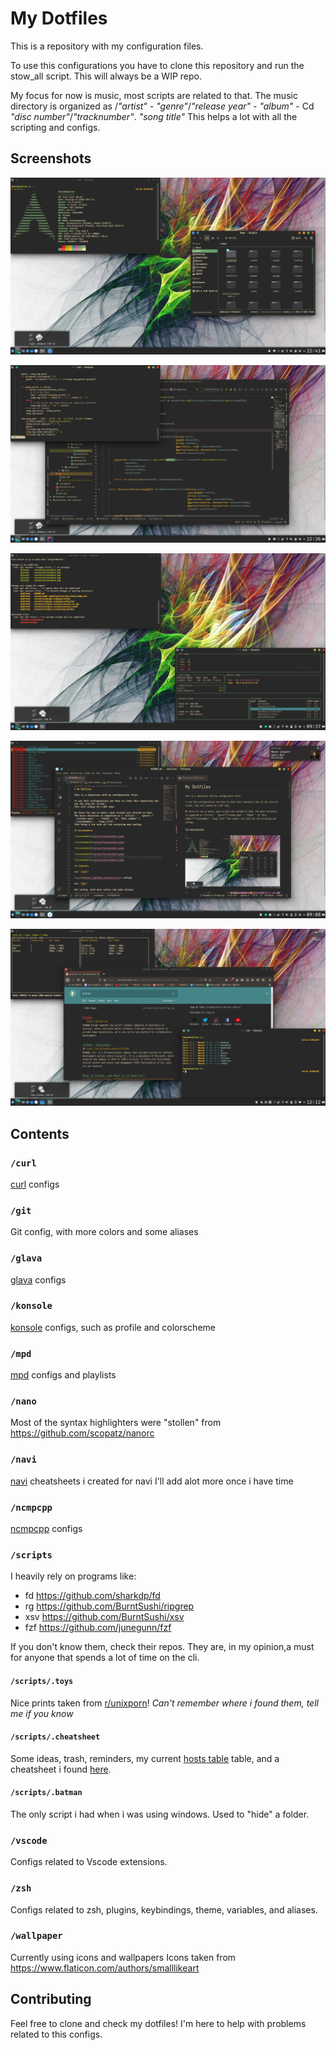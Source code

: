 # My Dotfiles

This is a repository with my configuration files.

To use this configurations you have to clone this repository and run the stow_all script.
This will always be a WIP repo.

My focus for now is music, most scripts are related to that.
The music directory is organized as /_"artist"_ - _"genre"_/_"release year"_ - _"album"_ - Cd _"disc number"_/_"tracknumber"_. _"song title"_
This helps a lot with all the scripting and configs.

## Screenshots

![screenshot](screenshots/Screenshot1.png)

![screenshot](screenshots/Screenshot2.png)

![screenshot](screenshots/Screenshot3.png)

![screenshot](screenshots/Screenshot4.png)

![screenshot](screenshots/Screenshot5.png)

## Contents

### `/curl`

[curl](https://github.com/curl/curl) configs

### `/git`

Git config, with more colors and some aliases

### `/glava`

[glava](https://github.com/wacossusca34/glava) configs

### `/konsole`

[konsole](https://github.com/KDE/konsole) configs, such as profile and colorscheme

### `/mpd`

[mpd](https://github.com/MusicPlayerDaemon/MPD) configs and playlists

### `/nano`

Most of the syntax highlighters were "stollen" from <https://github.com/scopatz/nanorc>

### `/navi`

[navi](https://github.com/denisidoro/navi) cheatsheets i created for navi
I'll add alot more once i have time

### `/ncmpcpp`

[ncmpcpp](https://github.com/arybczak/ncmpcpp) configs

### `/scripts`

I heavily rely on programs like:

- fd <https://github.com/sharkdp/fd>
- rg <https://github.com/BurntSushi/ripgrep>
- xsv <https://github.com/BurntSushi/xsv>
- fzf <https://github.com/junegunn/fzf>

If you don't know them, check their repos. They are, in my opinion,a must for anyone that spends a lot of time on the cli.

#### `/scripts/.toys`

Nice prints taken from [r/unixporn](https://www.reddit.com/r/unixporn/)!
_Can't remember where i found them, tell me if you know_

#### `/scripts/.cheatsheet`

Some ideas, trash, reminders, my current [hosts table](https://raw.githubusercontent.com/LukeSmithxyz/etc/master/ips) table, and a cheatsheet i found [here](https://gist.github.com/kdev33/d501d5726a6dcc0d1a51879941ec7cd4).

#### `/scripts/.batman`

The only script i had when i was using windows. Used to "hide" a folder.

### `/vscode`

Configs related to Vscode extensions.

### `/zsh`

Configs related to zsh, plugins, keybindings, theme, variables, and aliases.

### `/wallpaper`

Currently using icons and wallpapers
Icons taken from <https://www.flaticon.com/authors/smalllikeart>

## Contributing

Feel free to clone and check my dotfiles!
I'm here to help with problems related to this configs.
